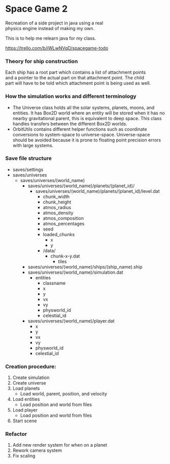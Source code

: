 # Space Game 2
Recreation of a side project in java using a real  
physics engine instead of making my own.

This is to help me relearn java for my class.

https://trello.com/b/iWLwNVqD/spacegame-todo

### Theory for ship construction
Each ship has a root part which contains a list of attachment points  
and a pointer to the actual part on that attachment point. The child  
part will have to be told which attachment point is being used as well.

### How the simulation works and different terminology
- The Universe class holds all the solar systems, planets, moons, and entities. It has Box2D world where an entity will be stored when it has no nearby gravitational parent, this is equivalent to deep space. This class handles transfers between the different Box2D worlds.
- OrbitUtils contains different helper functions such as coordinate conversions to system-space to universe-space. Universe-space should be avoided because it is prone to floating point precision errors with large systems.
  
### Save file structure
- saves/settings
- saves/universes
    - saves/universes/(world_name)
        - saves/universes/(world_name)/planets/(planet_id)/
            - saves/universes/(world_name)/planets/(planet_id)/level.dat
                - chunk_width
                - chunk_height
                - atmos_radius
                - atmos_density
                - atmos_composition
                - atmos_percentages
                - seed
                - loaded_chunks
                    - x
                    - y
                - /data/
                    - chunk-x-y.dat
                        - tiles
        - saves/universes/(world_name)/ships/(ship_name).ship
        - saves/universes/(world_name)/simulation.dat
            - entities
                - classname
                - x
                - y
                - vx
                - vy
                - physworld_id
                - celestial_id
        - saves/universes/(world_name)/player.dat
            - x
            - y
            - vx
            - vy
            - physworld_id
            - celestial_id

### Creation procedure:
1. Create simulation
2. Create universe
3. Load planets
    - Load world, parent, position, and velocity
4. Load entities
    - Load position and world from files
5. Load player
    - Load position and world from files
6. Start scene

### Refactor
1. Add new render system for when on a planet
2. Rework camera system
3. Fix scaling